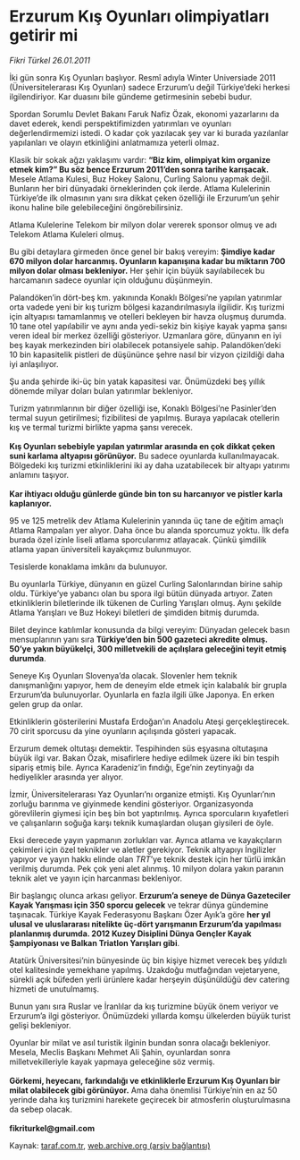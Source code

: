 # Erzurum Kış Oyunları olimpiyatları getirir mi

*Fikri Türkel 26.01.2011*

<div class="yazi"><p>İki gün sonra Kış Oyunları başlıyor. Resmî adıyla Winter Universiade 2011 (Üniversitelerarası Kış Oyunları) sadece Erzurum’u değil Türkiye’deki herkesi ilgilendiriyor. Kar duasını bile gündeme getirmesinin sebebi budur. </p>
<p>Spordan Sorumlu Devlet Bakanı Faruk Nafiz Özak, ekonomi yazarlarını da davet ederek, kendi perspektifimizden yatırımları ve oyunları değerlendirmemizi istedi. O kadar çok yazılacak şey var ki burada yazılanlar yapılanları ve olayın etkinliğini anlatmamıza yeterli olmaz. </p>
<p>Klasik bir sokak ağzı yaklaşımı vardır: <b>“Biz kim, olimpiyat kim organize etmek kim?” Bu söz bence Erzurum 2011’den sonra tarihe karışacak.</b> Mesele Atlama Kulesi, Buz Hokey Salonu, Curling Salonu yapmak değil. Bunların her biri dünyadaki örneklerinden çok ilerde. Atlama Kulelerinin Türkiye’de ilk olmasının yanı sıra dikkat çeken özelliği ile Erzurum’un şehir ikonu haline bile gelebileceğini öngörebilirsiniz. </p>
<p>Atlama Kulelerine Telekom bir milyon dolar vererek sponsor olmuş ve adı Telekom Atlama Kuleleri olmuş. </p>
<p>Bu gibi detaylara girmeden önce genel bir bakış vereyim: <b>Şimdiye kadar 670 milyon dolar harcanmış. Oyunların kapanışına kadar bu miktarın 700 milyon dolar olması bekleniyor.</b> Her şehir için büyük sayılabilecek bu harcamanın sadece oyunlar için olduğunu düşünmeyin. </p>
<p>Palandöken’in dört-beş km. yakınında Konaklı Bölgesi’ne yapılan yatırımlar orta vadede yeni bir kış turizm bölgesi kazandırılmasıyla ilgilidir. Kış turizmi için altyapısı tamamlanmış ve otelleri bekleyen bir havza oluşmuş durumda. 10 tane otel yapılabilir ve aynı anda yedi-sekiz bin kişiye kayak yapma şansı veren ideal bir merkez özelliği gösteriyor. Uzmanlara göre, dünyanın en iyi beş kayak merkezinden biri olabilecek potansiyele sahip. Palandöken’deki 10 bin kapasitelik pistleri de düşününce şehre nasıl bir vizyon çizildiği daha iyi anlaşılıyor.</p>
<p>Şu anda şehirde iki-üç bin yatak kapasitesi var. Önümüzdeki beş yıllık dönemde milyar doları bulan yatırımlar bekleniyor. </p>
<p>Turizm yatırımlarının bir diğer özelliği ise, Konaklı Bölgesi’ne Pasinler’den termal suyun getirilmesi; fizibilitesi de yapılmış. Buraya yapılacak otellerin kış ve termal turizmi birlikte yapma şansı verecek.<br/><br/><b>Kış Oyunları sebebiyle yapılan yatırımlar arasında en çok dikkat çeken suni karlama altyapısı görünüyor.</b> Bu sadece oyunlarda kullanılmayacak. Bölgedeki kış turizmi etkinliklerini iki ay daha uzatabilecek bir altyapı yatırımı anlamını taşıyor. <br/><br/><b>Kar ihtiyacı olduğu günlerde günde bin ton su harcanıyor ve pistler karla kaplanıyor. </b></p>
<p>95 ve 125 metrelik dev Atlama Kulelerinin yanında üç tane de eğitim amaçlı Atlama Rampaları yer alıyor. Daha önce bu alanda sporcumuz yoktu. İlk defa burada özel izinle liseli atlama sporcularımız atlayacak. Çünkü şimdilik atlama yapan üniversiteli kayakçımız bulunmuyor. </p>
<p>Tesislerde konaklama imkânı da bulunuyor. </p>
<p>Bu oyunlarla Türkiye, dünyanın en güzel Curling Salonlarından birine sahip oldu. Türkiye’ye yabancı olan bu spora ilgi bütün dünyada artıyor. Zaten etkinliklerin biletlerinde ilk tükenen de Curling Yarışları olmuş. Aynı şekilde Atlama Yarışları ve Buz Hokeyi biletleri de şimdiden bitmiş durumda. </p>
<p>Bilet deyince katılımlar konusunda da bilgi vereyim: Dünyadan gelecek basın mensuplarının yanı sıra <b>Türkiye’den bin 500 gazeteci akredite olmuş. 50’ye yakın büyükelçi, 300 milletvekili de açılışlara geleceğini teyit etmiş durumda</b>. </p>
<p>Seneye Kış Oyunları Slovenya’da olacak. Slovenler hem teknik danışmanlığını yapıyor, hem de deneyim elde etmek için kalabalık bir grupla Erzurum’da bulunuyorlar. Oyunlarla en fazla ilgili ülke Japonya. En erken gelen grup da onlar. </p>
<p>Etkinliklerin gösterilerini Mustafa Erdoğan’ın Anadolu Ateşi gerçekleştirecek. 70 cirit sporcusu da yine oyunların açılışında gösteri yapacak.</p>
<p>Erzurum demek oltutaşı demektir. Tespihinden süs eşyasına oltutaşına büyük ilgi var. Bakan Özak, misafirlere hediye edilmek üzere iki bin tespih sipariş etmiş bile. Ayrıca Karadeniz’in fındığı, Ege’nin zeytinyağı da hediyelikler arasında yer alıyor. </p>
<p>İzmir, Üniversitelerarası Yaz Oyunları’nı organize etmişti. Kış Oyunları’nın zorluğu barınma ve giyinmede kendini gösteriyor. Organizasyonda görevlilerin giymesi için beş bin bot yaptırılmış. Ayrıca sporcuların kıyafetleri ve çalışanların soğuğa karşı teknik kumaşlardan oluşan giysileri de öyle. </p>
<p>Eksi derecede yayın yapmanın zorlukları var. Ayrıca atlama ve kayakçıların çekimleri için özel teknikler ve aletler gerekiyor. Teknik altyapıyı İngilizler yapıyor ve yayın hakkı elinde olan <i>TRT</i>’ye teknik destek için her türlü imkân verilmiş durumda. Pek çok yeni alet alınmış. 10 milyon dolara yakın paranın teknik alet ve yayın için harcanması bekleniyor. </p>
<p>Bir başlangıç olunca arkası geliyor. <b>Erzurum’a seneye de Dünya Gazeteciler Kayak Yarışması için 350 sporcu gelecek</b> ve tekrar dünya gündemine taşınacak. Türkiye Kayak Federasyonu Başkanı Özer Ayık’a göre <b>her yıl ulusal ve uluslararası nitelikte üç-dört yarışmanın Erzurum’da yapılması planlanmış durumda. 2012 Kuzey Disiplini Dünya Gençler Kayak Şampiyonası ve Balkan Triatlon Yarışları gibi</b>. </p>
<p>Atatürk Üniversitesi’nin bünyesinde üç bin kişiye hizmet verecek beş yıldızlı otel kalitesinde yemekhane yapılmış. Uzakdoğu mutfağından vejetaryene, sürekli açık büfeden yerli ürünlere kadar herşeyin düşünüldüğü dev catering hizmeti de unutulmamış. </p>
<p>Bunun yanı sıra Ruslar ve İranlılar da kış turizmine büyük önem veriyor ve Erzurum’a ilgi gösteriyor. Önümüzdeki yıllarda komşu ülkelerden büyük turist gelişi bekleniyor. </p>
<p>Oyunlar bir milat ve asıl turistik ilginin bundan sonra olacağı bekleniyor. Mesela, Meclis Başkanı Mehmet Ali Şahin, oyunlardan sonra milletvekilleriyle kayak yapmaya geleceğine söz vermiş. <br/><br/><b>Görkemi, heyecanı, farkındalığı ve etkinliklerle Erzurum Kış Oyunları bir milat olabilecek gibi görünüyor.</b> Ama daha önemlisi Türkiye’nin en az 50 yerinde daha kış turizmini harekete geçirecek bir atmosferin oluşturulmasına da sebep olacak.<br/><br/><b>fikriturkel@gmail.com</b></p>
</div>

Kaynak: [taraf.com.tr](http://www.taraf.com.tr/fikri-turkel/makale-erzurum-kis-oyunlari-olimpiyatlari-getirir-mi.htm), [web.archive.org (arşiv bağlantısı)](http://web.archive.org/web/20131107114050/http://www.taraf.com.tr/fikri-turkel/makale-erzurum-kis-oyunlari-olimpiyatlari-getirir-mi.htm)
